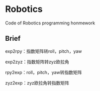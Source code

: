 # Robotics
 Code of Robotics programming honmework

## Brief

exp2rpy：指数矩阵转roll，pitch，yaw

exp2zyz：指数矩阵转zyz欧拉角

rpy2exp：roll，pitch，yaw转指数矩阵

zyz2exp：zyz欧拉角转指数矩阵